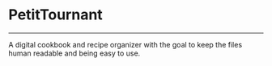 # PetitTournant
---------------
A digital cookbook and recipe organizer with the goal to keep the files human readable and being easy to use.

